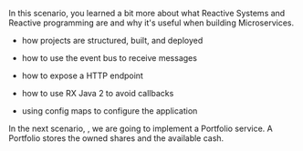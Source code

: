 In this scenario, you learned a bit more about what Reactive Systems and Reactive programming are and why it's useful when building Microservices. 

* how projects are structured, built, and deployed

* how to use the event bus to receive messages

* how to expose a HTTP endpoint

* how to use RX Java 2 to avoid callbacks

* using config maps to configure the application

In the next scenario, , we are going to implement a Portfolio service. A Portfolio stores the owned shares and the available cash.